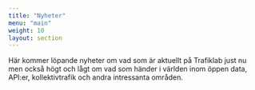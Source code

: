 ```yaml
---
title: "Nyheter"
menu: "main"
weight: 10
layout: section
---
```

Här kommer löpande nyheter om vad som är aktuellt på Trafiklab just nu men också högt och lågt om vad som händer i världen inom öppen data, API:er, kollektivtrafik och andra intressanta områden.
